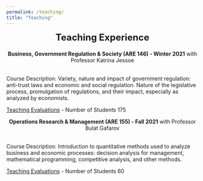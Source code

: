 ```yaml
---
permalink: /teaching/
title: "Teaching"
---
```


<style>
  .small-spacing {
    margin-bottom: 5px; /* Adjust to your desired space */
  }
</style>

<div style="text-align: center; font-size: 24px; font-weight: bold; margin-bottom: 20px;">
  Teaching Experience
</div>
<!-- Add a smaller margin to control spacing -->


<center><b>Business, Government Regulation & Society (ARE 146) - Winter 2021</b> with Professor Katrina Jessoe</center>

<br>

Course Description: Variety, nature and impact of government regulation: anti-trust laws and economic and social regulation. Nature of the legislative process, promulgation of regulations, and their impact, especially as analyzed by economists.

[Teaching Evaluations](https://frederikstrabo.github.io/files/ARE146_Evals.pdf) - Number of Students 175 

<center><b>Operations Research & Management (ARE 155) - Fall 2021</b> with Professor Bulat Gafarov</center>

<br>

Course Description: Introduction to quantitative methods used to analyze business and economic processes: decision analysis for management, mathematical programming, competitive analysis, and other methods.

[Teaching Evaluations](https://frederikstrabo.github.io/files/ARE155_Evals.pdf) - Number of Students 60 
